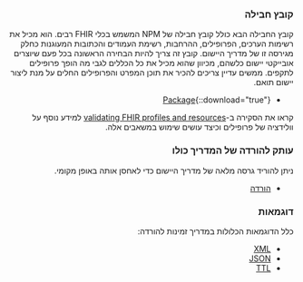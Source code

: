 <div dir="rtl" markdown="1">

### קובץ חבילה

קובץ החבילה הבא כולל קובץ חבילה של NPM המשמש בכלי FHIR רבים.
הוא מכיל את רשימות הערכים, הפרופילים, ההרחבות, רשימת העמודים והכתובות המעוגנות כחלק מגירסה זו של מדריך היישום. קובץ זה צריך להיות הבחירה הראשונה בכל פעם שיוצרים אובייקטי יישום כלשהם, מכיוון שהוא מכיל את כל הכללים לגבי מה הופך פרופילים לתקפים. ממשים עדיין צריכים להכיר את תוכן המפרט והפרופילים החלים על מנת ליצור יישום תואם.

- [Package](package.tgz){::download="true"}

 קראו את הסקירה ב-[validating FHIR profiles and resources](http://hl7.org/fhir/R4/validation.html) למידע נוסף על וולידציה של פרופילים וכיצד עושים שימוש במשאבים אלה.


### עותק להורדה של המדריך כולו

ניתן להוריד גרסה מלאה של מדריך היישום כדי לאחסן אותה באופן מקומי.


- [הורדה](full-ig.zip)


### דוגמאות

כלל הדוגמאות הכלולות במדריך זמינות להורדה: 

- [XML](examples.xml.zip)
- [JSON](examples.json.zip)
- [TTL](examples.ttl.zip)

 </div>